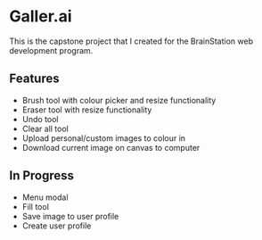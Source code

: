 # Galler.ai

This is the capstone project that I created for the BrainStation web development program.

 ## Features
 - Brush tool with colour picker and resize functionality
 - Eraser tool with resize functionality
 - Undo tool 
 - Clear all tool
 - Upload personal/custom images to colour in
 - Download current image on canvas to computer

 ## In Progress
 - Menu modal
 - Fill tool
 - Save image to user profile
 - Create user profile